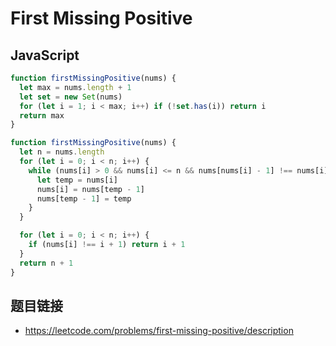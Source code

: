# First Missing Positive

## JavaScript
```javascript
function firstMissingPositive(nums) {
  let max = nums.length + 1
  let set = new Set(nums)
  for (let i = 1; i < max; i++) if (!set.has(i)) return i
  return max
}
```

```javascript
function firstMissingPositive(nums) {
  let n = nums.length
  for (let i = 0; i < n; i++) {
    while (nums[i] > 0 && nums[i] <= n && nums[nums[i] - 1] !== nums[i]) {
      let temp = nums[i]
      nums[i] = nums[temp - 1]
      nums[temp - 1] = temp
    }
  }

  for (let i = 0; i < n; i++) {
    if (nums[i] !== i + 1) return i + 1
  }
  return n + 1
}
```

## 题目链接
* https://leetcode.com/problems/first-missing-positive/description
